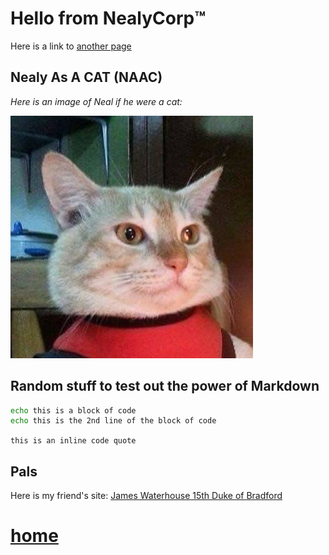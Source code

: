 # Hello from NealyCorp:tm:

Here is a link to [another page](./docs/test.md)


## Nealy As A CAT (NAAC)
*Here is an image of Neal if he were a cat:*

![alt text](./images/jimmie.jpeg "Neal As A Cat")



## Random stuff to test out the power of Markdown
```sh
echo this is a block of code
echo this is the 2nd line of the block of code
```

`this is an inline code quote`

## Pals

Here is my friend's site:
[James Waterhouse 15th Duke of Bradford](www.jameswaterhouse.net)



# [home](../index.md)
